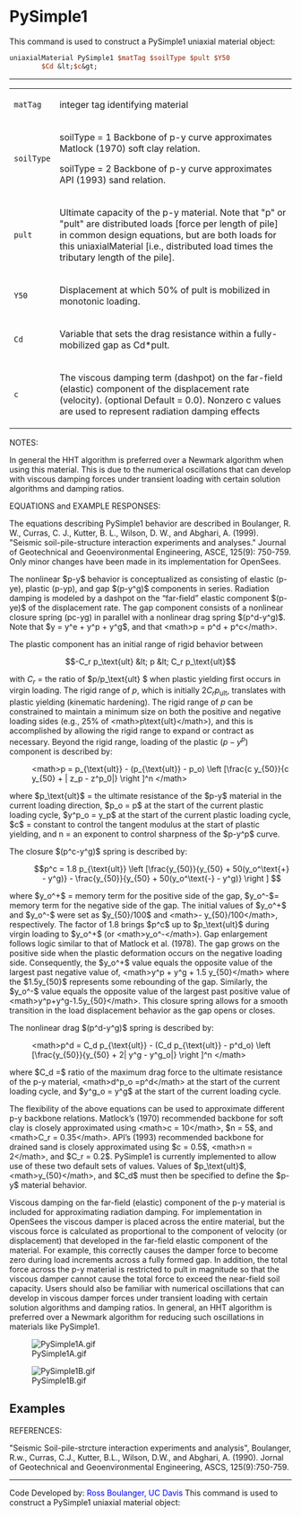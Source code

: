  # PySimple1

<p>This command is used to construct a PySimple1 uniaxial material
object:</p>

```tcl
uniaxialMaterial PySimple1 $matTag $soilType $pult $Y50
        $Cd &lt;$c&gt;
```
<hr />
<table>
<tbody>
<tr class="odd">
<td><code class="parameter-table-variable">matTag</code></td>
<td><p>integer tag identifying material</p></td>
</tr>
<tr class="even">
<td><code class="parameter-table-variable">soilType</code></td>
<td><p>soilType = 1 Backbone of p-y curve approximates Matlock (1970)
soft clay relation.</p>
<p>soilType = 2 Backbone of p-y curve approximates API (1993) sand
relation.</p></td>
</tr>
<tr class="odd">
<td><code class="parameter-table-variable">pult</code></td>
<td><p>Ultimate capacity of the p-y material. Note that "p" or "pult"
are distributed loads [force per length of pile] in common design
equations, but are both loads for this uniaxialMaterial [i.e.,
distributed load times the tributary length of the pile].</p></td>
</tr>
<tr class="even">
<td><p><code class="parameter-table-variable">Y50</code></p></td>
<td><p>Displacement at which 50% of pult is mobilized in monotonic
loading.</p></td>
</tr>
<tr class="odd">
<td><code class="parameter-table-variable">Cd</code></td>
<td><p>Variable that sets the drag resistance within a fully-mobilized
gap as Cd*pult.</p></td>
</tr>
<tr class="even">
<td><code class="parameter-table-variable">c</code></td>
<td><p>The viscous damping term (dashpot) on the far-field (elastic)
component of the displacement rate (velocity). (optional Default = 0.0).
Nonzero c values are used to represent radiation damping
effects</p></td>
</tr>
</tbody>
</table>
<p>NOTES:</p>
<p>In general the HHT algorithm is preferred over a Newmark algorithm
when using this material. This is due to the numerical oscillations that
can develop with viscous damping forces under transient loading with
certain solution algorithms and damping ratios.</p>
<p>EQUATIONS and EXAMPLE RESPONSES:</p>
<p>The equations describing PySimple1 behavior are described in
Boulanger, R. W., Curras, C. J., Kutter, B. L., Wilson, D. W., and
Abghari, A. (1999). "Seismic soil-pile-structure interaction experiments
and analyses." Journal of Geotechnical and Geoenvironmental Engineering,
ASCE, 125(9): 750-759. Only minor changes have been made in its
implementation for OpenSees.</p>
<p>The nonlinear $p-y$ behavior is conceptualized
as consisting of elastic (p-ye), plastic (p-yp), and gap
$(p-y^g)$ components in series. Radiation damping
is modeled by a dashpot on the “far-field” elastic component
$(p-ye)$ of the displacement rate. The gap
component consists of a nonlinear closure spring (pc-yg) in parallel
with a nonlinear drag spring $(p^d-y^g)$. Note
that $y = y^e + y^p + y^g$, and that
&lt;math&gt;p = p^d + p^c&lt;/math&gt;.</p>
<p>The plastic component has an initial range of rigid behavior between

$$-C_r p_\text{ult} &lt; p &lt; C_r p_\text{ult}$$

with $C_r$ = the ratio of
$p/p_\text{ult} $ when plastic yielding first
occurs in virgin loading. The rigid range of $p$,
which is initially $2 C_r p_\text{ult}$,
translates with plastic yielding (kinematic hardening). The rigid range
of $p$ can be constrained to maintain a minimum
size on both the positive and negative loading sides (e.g., 25% of
&lt;math&gt;p\text{ult}&lt;/math&gt;), and this is accomplished by
allowing the rigid range to expand or contract as necessary. Beyond the
rigid range, loading of the plastic $(p-y^p)$
component is described by:</p>
<dl>
<dt></dt>
<dd>
&lt;math&gt;p = p_{\text{ult}} - (p_{\text{ult}} - p_o) \left [\frac{c
y_{50}}{c y_{50} + | z_p - z^p_0|} \right ]^n &lt;/math&gt;
</dd>
</dl>
<p>where $p_\text{ult}$ = the ultimate resistance
of the $p-y$ material in the current loading
direction, $p_o = p$ at the start of the current
plastic loading cycle, $y^p_o = y_p$ at the start
of the current plastic loading cycle, $c$ =
constant to control the tangent modulus at the start of plastic
yielding, and n = an exponent to control sharpness of the
$p-y^p$ curve.</p>
<p>The closure $(p^c-y^g)$ spring is described
by:</p>
<dl>
<dt></dt>
<dd>

$$p^c = 1.8 p_{\text{ult}} \left [\frac{y_{50}}{y_{50} +
50(y_o^\text{+} - y^g)} - \frac{y_{50}}{y_{50} + 50(y_o^\text{-} - y^g)}
\right ] $$

</dd>
</dl>
<p>where $y_o^+$ = memory term for the positive
side of the gap, $y_o^-$= memory term for the
negative side of the gap. The initial values of
$y_o^+$ and $y_o^-$ were
set as $y_{50}/100$ and &lt;math&gt;-
y_{50}/100&lt;/math&gt;, respectively. The factor of 1.8 brings
$p^c$ up to $p_\text{ult}$
during virgin loading to $y_o^+$ (or
&lt;math&gt;y_o^-&lt;/math&gt;). Gap enlargement follows logic similar
to that of Matlock et al. (1978). The gap grows on the positive side
when the plastic deformation occurs on the negative loading side.
Consequently, the $y_o^+$ value equals the
opposite value of the largest past negative value of, &lt;math&gt;y^p +
y^g + 1.5 y_{50}&lt;/math&gt; where the
$1.5y_{50}$ represents some rebounding of the
gap. Similarly, the $y_o^-$ value equals the
opposite value of the largest past positive value of
&lt;math&gt;y^p+y^g-1.5y_{50}&lt;/math&gt;. This closure spring allows
for a smooth transition in the load displacement behavior as the gap
opens or closes.</p>
<p>The nonlinear drag $(p^d-y^g)$ spring is
described by:</p>
<dl>
<dt></dt>
<dd>
&lt;math&gt;p^d = C_d p_{\text{ult}} - (C_d p_{\text{ult}} - p^d_o)
\left [\frac{y_{50}}{y_{50} + 2| y^g - y^g_o|} \right ]^n &lt;/math&gt;
</dd>
</dl>
<p>where $C_d =$ ratio of the maximum drag force
to the ultimate resistance of the p-y material, &lt;math&gt;d^p_o
=p^d&lt;/math&gt; at the start of the current loading cycle, and
$y^g_o = y^g$ at the start of the current loading
cycle.</p>
<p>The flexibility of the above equations can be used to approximate
different p-y backbone relations. Matlock’s (1970) recommended backbone
for soft clay is closely approximated using &lt;math&gt;c =
10&lt;/math&gt;, $n = 5$, and &lt;math&gt;C_r =
0.35&lt;/math&gt;. API’s (1993) recommended backbone for drained sand is
closely approximated using $c = 0.5$,
&lt;math&gt;n = 2&lt;/math&gt;, and $C_r = 0.2$.
PySimple1 is currently implemented to allow use of these two default
sets of values. Values of $p_\text{ult}$,
&lt;math&gt;y_{50}&lt;/math&gt;, and $C_d$ must
then be specified to define the $p-y$ material
behavior.</p>
<p>Viscous damping on the far-field (elastic) component of the p-y
material is included for approximating radiation damping. For
implementation in OpenSees the viscous damper is placed across the
entire material, but the viscous force is calculated as proportional to
the component of velocity (or displacement) that developed in the
far-field elastic component of the material. For example, this correctly
causes the damper force to become zero during load increments across a
fully formed gap. In addition, the total force across the p-y material
is restricted to pult in magnitude so that the viscous damper cannot
cause the total force to exceed the near-field soil capacity. Users
should also be familiar with numerical oscillations that can develop in
viscous damper forces under transient loading with certain solution
algorithms and damping ratios. In general, an HHT algorithm is preferred
over a Newmark algorithm for reducing such oscillations in materials
like PySimple1.</p>
<figure>
<img src="/OpenSeesRT/contrib/static/PySimple1A.gif" title="PySimple1A.gif" alt="PySimple1A.gif" />
<figcaption aria-hidden="true">PySimple1A.gif</figcaption>
</figure>
<figure>
<img src="/OpenSeesRT/contrib/static/PySimple1B.gif" title="PySimple1B.gif" alt="PySimple1B.gif" />
<figcaption aria-hidden="true">PySimple1B.gif</figcaption>
</figure>

## Examples

<p>REFERENCES:</p>
<p>"Seismic Soil-pile-strcture interaction experiments and analysis",
Boulanger, R.w., Curras, C.J., Kutter, B.L., Wilson, D.W., and Abghari,
A. (1990). Jornal of Geotechnical and Geoenvironmental Engineering,
ASCS, 125(9):750-759.</p>
<hr />
<p>Code Developed by: <span style="color:blue"> Ross Boulanger, UC
Davis </span>This command is used to construct a PySimple1
uniaxial material object:</p>
